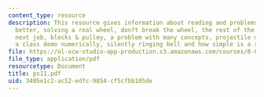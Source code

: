 ```yaml
---
content_type: resource
description: This resource gives information about reading and problems on is bigger
  better, solving a real wheel, don?t break the wheel, the rest of the problem, your
  next job, blocks & pulley, a problem with many concepts, projectile mystery, analyzing
  a class demo numerically, silently ringing bell and how simple is a simple pendulum.
file: https://ol-ocw-studio-app-production.s3.amazonaws.com/courses/8-01l-physics-i-classical-mechanics-fall-2005/3405e1c2ac52edfc9854cf5cfbb105de_ps11.pdf
file_type: application/pdf
resourcetype: Document
title: ps11.pdf
uid: 3405e1c2-ac52-edfc-9854-cf5cfbb105de
---
```

